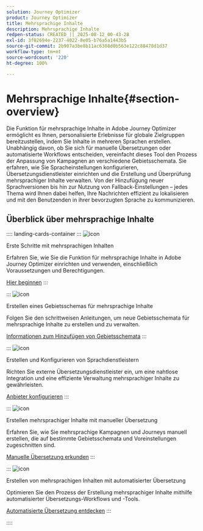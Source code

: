 ```yaml
---
solution: Journey Optimizer
product: Journey Optimizer
title: Mehrsprachige Inhalte
description: Mehrsprachige Inhalte
redpen-status: CREATED_||_2025-08-12_00-43-28
exl-id: 3f02694e-2237-4022-8e05-b76a5a1443b5
source-git-commit: 2b907a3be8b11ac6308d0b563e122c88478d1d37
workflow-type: tm+mt
source-wordcount: '220'
ht-degree: 100%

---
```


# Mehrsprachige Inhalte{#section-overview}

Die Funktion für mehrsprachige Inhalte in Adobe Journey Optimizer ermöglicht es Ihnen, personalisierte Erlebnisse für globale Zielgruppen bereitzustellen, indem Sie Inhalte in mehreren Sprachen erstellen. Unabhängig davon, ob Sie sich für manuelle Übersetzungen oder automatisierte Workflows entscheiden, vereinfacht dieses Tool den Prozess der Anpassung von Kampagnen an verschiedene Gebietsschemata. Sie erfahren, wie Sie Spracheinstellungen konfigurieren, Übersetzungsdienstleister einrichten und die Erstellung und Überprüfung mehrsprachiger Inhalte verwalten. Von der Hinzufügung neuer Sprachversionen bis hin zur Nutzung von Fallback-Einstellungen – jedes Thema wird Ihnen dabei helfen, Ihre Nachrichten effizient zu lokalisieren und mit den Benutzenden in ihrer bevorzugten Sprache zu kommunizieren.

## Überblick über mehrsprachige Inhalte

:::: landing-cards-container
:::
![icon](https://cdn.experienceleague.adobe.com/icons/circle-play.svg)

Erste Schritte mit mehrsprachigen Inhalten

Erfahren Sie, wie Sie die Funktion für mehrsprachige Inhalte in Adobe Journey Optimizer einrichten und verwenden, einschließlich Voraussetzungen und Berechtigungen.

[Hier beginnen](../using/content-management/multilingual-gs.md)
:::

:::
![icon](https://cdn.experienceleague.adobe.com/icons/list-check.svg)

Erstellen eines Gebietsschemas für mehrsprachige Inhalte

Folgen Sie den schrittweisen Anleitungen, um neue Gebietsschemata für mehrsprachige Inhalte zu erstellen und zu verwalten.

[Informationen zum Hinzufügen von Gebietsschemata](../using/content-management/multilingual-locale.md)
:::

:::
![icon](https://cdn.experienceleague.adobe.com/icons/gear.svg)

Erstellen und Konfigurieren von Sprachdienstleistern

Richten Sie externe Übersetzungsdienstleister ein, um eine nahtlose Integration und eine effiziente Verwaltung mehrsprachiger Inhalte zu gewährleisten.

[Anbieter konfigurieren](../using/content-management/multilingual-provider.md)
:::

:::
![icon](https://cdn.experienceleague.adobe.com/icons/bullseye.svg)

Erstellen mehrsprachiger Inhalte mit manueller Übersetzung

Erfahren Sie, wie Sie mehrsprachige Kampagnen und Journeys manuell erstellen, die auf bestimmte Gebietsschemata und Voreinstellungen zugeschnitten sind.

[Manuelle Übersetzung erkunden](../using/content-management/multilingual-manual.md)
:::

:::
![icon](https://cdn.experienceleague.adobe.com/icons/puzzle-piece.svg)

Erstellen von mehrsprachigen Inhalten mit automatisierter Übersetzung

Optimieren Sie den Prozess der Erstellung mehrsprachiger Inhalte mithilfe automatisierter Übersetzungs-Workflows und -Tools.

[Automatisierte Übersetzung entdecken](../using/content-management/multilingual-automated.md)
:::

::::
